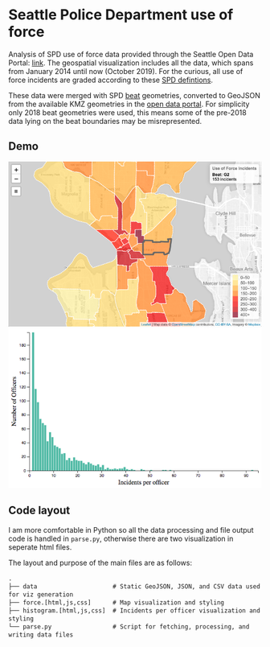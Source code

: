# Seattle Police Department use of force

Analysis of SPD use of force data provided through the Seattle Open Data Portal: [link](https://data.seattle.gov/Public-Safety/Use-Of-Force/ppi5-g2bj). The geospatial visualization includes all the data, which spans from January 2014 until now (October 2019). For the curious, all use of force incidents are graded according to these [SPD defintions](http://www.seattle.gov/police-manual/title-8---use-of-force/8050---use-of-force-definitions).

These data were merged with SPD [beat](https://en.wikipedia.org/wiki/Beat_(police)) geometries, converted to GeoJSON from the available KMZ geometries in the [open data portal](https://data.seattle.gov/Public-Safety/Seattle-Police-Department-Beats/nnxn-434b). For simplicity only 2018 beat geometries were used, this means some of the pre-2018 data lying on the beat boundaries may be misrepresented.

## Demo

[![](imgs/spd.png)](https://keyanp.com/spd_force/force.html)
[![](imgs/histogram.png)](https://keyanp.com/spd_force/histogram.html)

## Code layout

I am more comfortable in Python so all the data processing and file output code is handled in `parse.py`, otherwise there are two visualization in seperate html files.

The layout and purpose of the main files are as follows:
```
.
├── data                     # Static GeoJSON, JSON, and CSV data used for viz generation
├── force.[html,js,css]      # Map visualization and styling
├── histogram.[html,js,css]  # Incidents per officer visualization and styling
└── parse.py                 # Script for fetching, processing, and writing data files
```
